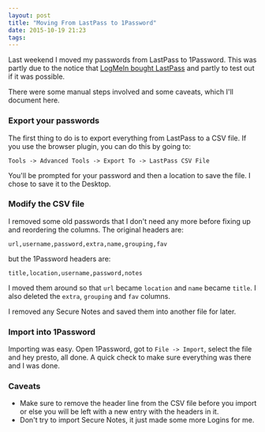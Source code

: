 ```yaml
---
layout: post
title: "Moving From LastPass to 1Password"
date: 2015-10-19 21:23
tags: 
---
```


Last weekend I moved my passwords from LastPass to 1Password.
This was partly due to the notice that [LogMeIn bought LastPass](https://blog.lastpass.com/2015/10/lastpass-joins-logmein.html/) and partly to test out if it was possible.

There were some manual steps involved and some caveats, which I'll document here.

### Export your passwords
The first thing to do is to export everything from LastPass to a CSV file.
If you use the browser plugin, you can do this by going to:

```
Tools -> Advanced Tools -> Export To -> LastPass CSV File
```

You'll be prompted for your password and then a location to save the file.
I chose to save it to the Desktop.

### Modify the CSV file
I removed some old passwords that I don't need any more before fixing up and reordering the columns.
The original headers are:

```
url,username,password,extra,name,grouping,fav
```

but the 1Password headers are:

```
title,location,username,password,notes
```

I moved them around so that `url` became `location` and `name` became `title`.
I also deleted the `extra`, `grouping` and `fav` columns.

I removed any Secure Notes and saved them into another file for later.

### Import into 1Password
Importing was easy.
Open 1Password, got to `File -> Import`, select the file and hey presto, all done.
A quick check to make sure everything was there and I was done.

### Caveats
- Make sure to remove the header line from the CSV file before you import or else you will be left with a new entry with the headers in it.
- Don't try to import Secure Notes, it just made some more Logins for me.
